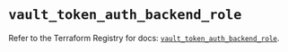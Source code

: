 # `vault_token_auth_backend_role`

Refer to the Terraform Registry for docs: [`vault_token_auth_backend_role`](https://registry.terraform.io/providers/hashicorp/vault/4.3.0/docs/resources/token_auth_backend_role).
